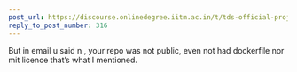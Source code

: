 ```yaml
---
post_url: https://discourse.onlinedegree.iitm.ac.in/t/tds-official-project1-discrepencies/171141/319
reply_to_post_number: 316
---
```

But in email u said n , your repo was not public, even not had dockerfile nor mit licence that’s what I mentioned.